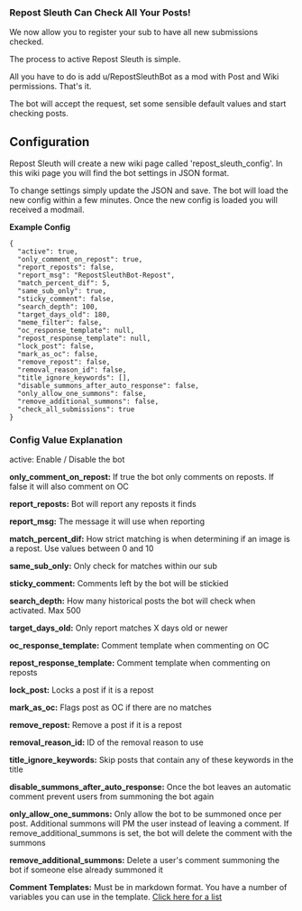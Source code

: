 ### Repost Sleuth Can Check All Your Posts!
We now allow you to register your sub to have all new submissions checked. 

The process to active Repost Sleuth is simple. 

All you have to do is add u/RepostSleuthBot as a mod with Post and Wiki permissions.  That's it. 

The bot will accept the request, set some sensible default values and start checking posts. 

## Configuration

Repost Sleuth will create a new wiki page called 'repost_sleuth_config'.  In this wiki page you will find the bot settings in JSON format. 

To change settings simply update the JSON and save.  The bot will load the new config within a few minutes.  Once the new config is loaded you will received a modmail.

**Example Config**
```
{
  "active": true,
  "only_comment_on_repost": true,
  "report_reposts": false,
  "report_msg": "RepostSleuthBot-Repost",
  "match_percent_dif": 5,
  "same_sub_only": true,
  "sticky_comment": false,
  "search_depth": 100,
  "target_days_old": 180,
  "meme_filter": false,
  "oc_response_template": null,
  "repost_response_template": null,
  "lock_post": false,
  "mark_as_oc": false,
  "remove_repost": false,
  "removal_reason_id": false,
  "title_ignore_keywords": [],
  "disable_summons_after_auto_response": false,
  "only_allow_one_summons": false,
  "remove_additional_summons": false,
  "check_all_submissions": true
}
```

### Config Value Explanation
active: Enable / Disable the bot

**only_comment_on_repost:** If true the bot only comments on reposts.  If false it will also comment on OC

**report_reposts:** Bot will report any reposts it finds

**report_msg:** The message it will use when reporting

**match_percent_dif:** How strict matching is when determining if an image is a repost. Use values between 0 and 10

**same_sub_only:** Only check for matches within our sub

**sticky_comment:** Comments left by the bot will be stickied

**search_depth:** How many historical posts the bot will check when activated. Max 500

**target_days_old:** Only report matches X days old or newer

**oc_response_template:** Comment template when commenting on OC

**repost_response_template:** Comment template when commenting on reposts

**lock_post:** Locks a post if it is a repost

**mark_as_oc:** Flags post as OC if there are no matches

**remove_repost:** Remove a post if it is a repost

**removal_reason_id:** ID of the removal reason to use

**title_ignore_keywords:** Skip posts that contain any of these keywords in the title

**disable_summons_after_auto_response:** Once the bot leaves an automatic comment prevent users from summoning the bot again 

**only_allow_one_summons:** Only allow the bot to be summoned once per post.  Additional summons will PM the user instead of leaving a comment. If remove_additional_summons is set, the bot will delete the comment with the summons

**remove_additional_summons:** Delete a user's comment summoning the bot if someone else already summoned it

**Comment Templates:** Must be in markdown format.  You have a number of variables you can use in the template.  [Click here for a list](https://www.reddit.com/r/RepostSleuthBot/wiki/add-you-sub/repost-message-template)